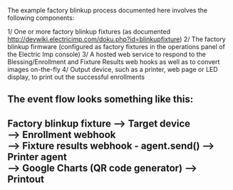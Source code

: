 
The example factory blinkup process documented here involves the following components:

1/ One or more factory blinkup fixtures (as documented http://devwiki.electricimp.com/doku.php?id=blinkupfixture)
2/ The factory blinkup firmware (configured as factory fixtures in the operations panel of the Electric Imp console)
3/ A hosted web service to respond to the Blessing/Enrollment and Fixture Results web hooks as well as to convert images on-the-fly
4/ Output device, such as a printer, web page or LED display, to print out the successful enrollments


The event flow looks something like this:
-----------------------------------------
Factory blinkup fixture
    -->  Target device  
             -->  Enrollment webhook  
             -->  Fixture results webhook - agent.send()
                      -->  Printer agent  
                               -->  Google Charts (QR code generator)
                               -->  Printout
-----------------------------------------


